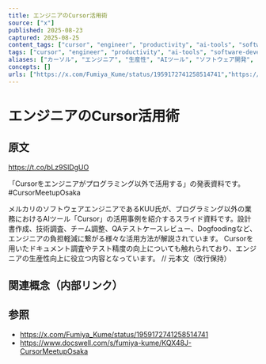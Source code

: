 ```yaml
---
title: エンジニアのCursor活用術
source: ["x"]
published: 2025-08-23
captured: 2025-08-25
content_tags: ["cursor", "engineer", "productivity", "ai-tools", "software-development", "documentation"]
tags: ["cursor", "engineer", "productivity", "ai-tools", "software-development", "documentation"]
aliases: ["カーソル", "エンジニア", "生産性", "AIツール", "ソフトウェア開発", "ドキュメント"]
concepts: []
urls: ["https://x.com/Fumiya_Kume/status/1959172741258514741","https://www.docswell.com/s/fumiya-kume/KQX48J-CursorMeetupOsaka"]
---
```


# エンジニアのCursor活用術
## 原文
https://t.co/bLz9SlDgUO

「Cursorをエンジニアがプログラミング以外で活用する」の発表資料です。 
#CursorMeetupOsaka

メルカリのソフトウェアエンジニアであるKUU氏が、プログラミング以外の業務におけるAIツール「Cursor」の活用事例を紹介するスライド資料です。設計書作成、技術調査、チーム調整、QAテストケースレビュー、Dogfoodingなど、エンジニアの負担軽減に繋がる様々な活用方法が解説されています。  Cursorを用いたドキュメント調査やテスト精度の向上についても触れられており、エンジニアの生産性向上に役立つ内容となっています。
                      // 元本文（改行保持）

## 関連概念（内部リンク）

## 参照
- https://x.com/Fumiya_Kume/status/1959172741258514741
- https://www.docswell.com/s/fumiya-kume/KQX48J-CursorMeetupOsaka